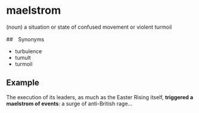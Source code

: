# maelstrom

(noun) a situation or state of confused movement or violent turmoil

##　Synonyms

+ turbulence
+ tumult
+ turmoil

## Example

The execution of its leaders, as much as the Easter Rising itself, **triggered a maelstrom of events**: a surge of anti-British rage...
